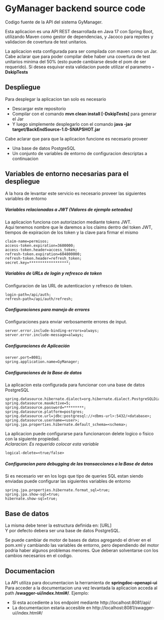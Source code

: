 # GyManager backend source code
Codigo fuente de la API del sistema GyManager.

Esta aplicacion es una API REST desarrollada en Java 17 con Spring Boot,
utilizando Maven como gestor de dependencias, 
y Jacoco para repotes y validacion de covertura de test unitarios.

La aplicacion esta configurada para ser compilada con maven como un Jar. <br>
Cabe aclarar que para poder compilar debe haber una covertura de test unitarios minima del 50% 
(esto puede cambiarse desde el pom de ser requerido). 
Si desea esquivar esta validacion puede utilizar el parametro **-DskipTests**

## Despliegue
Para desplegar la aplicacion tan solo es necesario 
* Descargar este repositorio
* Compilar con el comando **mvn clean install [-DskipTests]** para generar el Jar
* Y luego simplemente desplegarlo con el comando **java -jar target/BackEndSource-1.0-SNAPSHOT.jar**

Cabe aclarar que para que la aplicacion funcione es necesario proveer 
* Una base de datos PostgreSQL
* Un conjunto de variables de entorno de configuracion descriptas a continuacion

## Variables de entorno necesarias para el despliegue
A la hora de levantar este servicio es necesario proveer 
las siguientes variables de entorno

##### Variables relacionadas a JWT (Valores de ejemplo seteados)
La aplicacion funciona con autorizacion mediante tokens JWT.<br>
Aqui tenemos nombre que le daremos a los claims dentro del token JWT,
tiempos de expiracion de los token
y la clave para firmar el mismo

    claim-name=permisos;
    access-token.expiration=3600000;
    access-token.header=access_token;
    refresh-token.expiration=604800000;
    refresh-token.header=refresh_token;
    secret.key=******************;

##### Variables de URLs de login y refresco de token
Configuracion de las URL de autenticacion y refresco de token.

    login-path=/api/auth;
    refresh-path=/api/auth/refresh;

##### Configuraciones para manejo de errores
Configuraciones para enviar verbosamente errores de input.

    server.error.include-binding-errors=always;
    server.error.include-message=always;

##### Configuraciones de Aplicación
    server.port=8081;
    spring.application.name=GyManager;

##### Configuraciones de la Base de datos
La aplicacion esta configurada para funcionar con una base de datos PostgreSQL

    spring.datasource.hibernate.dialect=org.hibernate.dialect.PostgreSQLDialect;
    spring.datasource.maxActive=5;
    spring.datasource.password=*********;
    spring.datasource.platform=postgres;
    spring.datasource.url=jdbc:postgresql://<dbms-url>:5432/<database>;
    spring.datasource.username=<user>;
    spring.jpa.properties.hibernate.default_schema=<schema>;
    
La aplicacion puede configurarse para funcionarcon delete logico o fisico con la siguiente propiedad.<br>
*Aclaracion: Es requerido colocar esta variable* 

    logical-delete=<true/false>
    
##### Configuracion para debugging de las transacciones a la Base de datos
Si es necesario ver en los logs que tipo de queries SQL estan siendo enviadas
puede configurar las siguientes variables de entorno

    spring.jpa.properties.hibernate.format_sql=true;
    spring.jpa.show-sql=true;
    hibernate.show-sql=true;

## Base de datos
La misma debe tener la estructura definida en: [URL] <br>
Y por defecto debera ser una base de datos PostgreSQL.

Se puede cambiar de motor de bases de datos agregando el driver en el pom.xml y 
cambiando las variables de entorno, pero dependiendo del motor podria haber algunos problemas menores.
Que deberan solventarse con los cambios necesarios en el codigo.

## Documentacion
La API utiliza para documentacion la herramienta de **springdoc-openapi-ui**
Para acceder a la documentacion una vez levantada la aplicacion acceda al path **/swagger-ui/index.html#/**. Ejemplo:
* Si esta accediente a los endpoint mediante http://localhost:8081/api/
* La documentacion estaria accesible en http://localhost:8081/swagger-ui/index.html#/